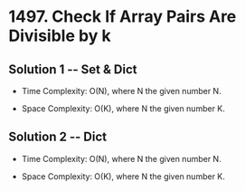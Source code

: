 # 1497. Check If Array Pairs Are Divisible by k

## Solution 1 -- Set & Dict

* Time Complexity: O(N), where N the given number N.

* Space Complexity: O(K), where N the given number K.

## Solution 2 -- Dict

* Time Complexity: O(N), where N the given number N.

* Space Complexity: O(K), where N the given number K.
